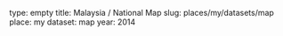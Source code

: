 type: empty
title: Malaysia / National Map
slug: places/my/datasets/map
place: my
dataset: map
year: 2014
